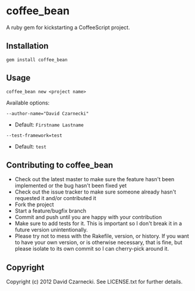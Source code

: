 # coffee_bean

A ruby gem for kickstarting a CoffeeScript project.

## Installation

`gem install coffee_bean`
  
## Usage

`coffee_bean new <project name>`

Available options:

`--author-name="David Czarnecki"` 
* Default: `Firstname Lastname`

`--test-framework=test` 
* Default: `test`

## Contributing to coffee_bean
 
* Check out the latest master to make sure the feature hasn't been implemented or the bug hasn't been fixed yet
* Check out the issue tracker to make sure someone already hasn't requested it and/or contributed it
* Fork the project
* Start a feature/bugfix branch
* Commit and push until you are happy with your contribution
* Make sure to add tests for it. This is important so I don't break it in a future version unintentionally.
* Please try not to mess with the Rakefile, version, or history. If you want to have your own version, or is otherwise necessary, that is fine, but please isolate to its own commit so I can cherry-pick around it.

## Copyright

Copyright (c) 2012 David Czarnecki. See LICENSE.txt for further details.
